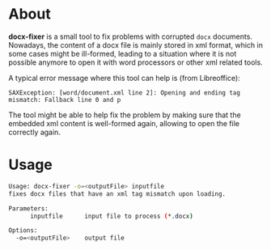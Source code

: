 # About

**docx-fixer** is a small tool to fix problems with corrupted `docx` documents. Nowadays, the content of a docx file is mainly stored in xml format,
which in some cases might be ill-formed, leading to a situation where it is not possible anymore to open it with word processors or other xml related tools.

A typical error message where this tool can help is (from Libreoffice):

```
SAXException: [word/document.xml line 2]: Opening and ending tag mismatch: Fallback line 0 and p
```

The tool might be able to help fix the problem by making sure that the embedded xml content is well-formed again, allowing to open the file correctly again.

# Usage

```bash
Usage: docx-fixer -o=<outputFile> inputfile
fixes docx files that have an xml tag mismatch upon loading.

Parameters:
      inputfile      input file to process (*.docx)

Options:
  -o=<outputFile>    output file
```